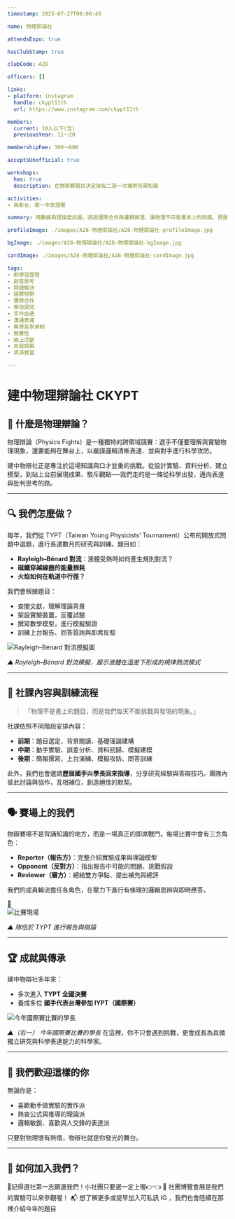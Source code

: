 ```yaml
---
timestamp: 2025-07-27T00:00:45

name: 物理辯論社

attendsExpo: true

hasClubStamp: true

clubCode: A28

officers: []

links:
- platform: instagram
  handle: ckypt11th
  url: https://www.instagram.com/ckypt11th

members:
  current: 10人以下(含)
  previousYear: 11～20

membershipFee: 300～600

acceptsUnofficial: true

workshops:
  has: true
  description: 在物辯賽題目決定後每二週一次補齊所需知識

activities:
- 與彰女、南一中友誼賽

summary: 用數據與理論當武器，透過團隊合作與邏輯推理，讓物理不只是書本上的知識，更是能說能戰的力量。實驗、報告、辯論，一步步踏上舞台，迎戰全國高手！

profileImage: ./images/A28-物理辯論社/A28-物理辯論社-profileImage.jpg

bgImage: ./images/A28-物理辯論社/A28-物理辯論社-bgImage.jpg

cardImage: ./images/A28-物理辯論社/A28-物理辯論社-cardImage.jpg

tags:
- 刷學習歷程
- 創意思考
- 問題解決
- 國際視野
- 團隊合作
- 學術探究
- 手作自造
- 溝通表達
- 無學長學弟制
- 競賽性
- 線上活動
- 自我挑戰
- 資源豐富

---
```


#  建中物理辯論社 CKYPT

## 🧠 什麼是物理辯論？

物理辯論（Physics Fights）是一種獨特的跨領域競賽：選手不僅要理解與實驗物理現象，還要能夠在舞台上，以嚴謹邏輯清晰表達、並與對手進行科學攻防。

建中物辯社正是專注於這場知識與口才並重的挑戰。從設計實驗、資料分析、建立模型，到站上台前展現成果、駁斥觀點──我們走的是一條從科學出發，邁向表達與批判思考的路。

---

## 🔍 我們怎麼做？

每年，我們從 TYPT（Taiwan Young Physicists’ Tournament）公布的開放式問題中選題，進行長達數月的研究與訓練。題目如：

- **Rayleigh–Bénard 對流**：液體受熱時如何產生規則對流？
- **磁鐵穿越線圈的能量損耗**
- **火焰如何在軌道中行徑？**

我們會根據題目：

- 查閱文獻，理解理論背景  
- 架設實驗裝置，反覆試驗  
- 撰寫數學模型，進行模擬驗證  
- 訓練上台報告、回答質詢與即席反駁


![Rayleigh–Bénard 對流模擬圖](./images/A28-物理辯論社/A28-物理辯論社-content-0.jpg)

*▲ Rayleigh–Bénard 對流模擬，展示液體在溫差下形成的規律熱流模式*

---

## 🧪 社課內容與訓練流程

> 「物理不是書上的題目，而是我們每天不斷挑戰與發現的現象。」

社課依照不同階段安排內容：

- **前期**：題目選定、背景閱讀、基礎理論建構  
- **中期**：動手實驗、誤差分析、資料回歸、模擬建模  
- **後期**：簡報撰寫、上台演練、模擬攻防、問答訓練

此外，我們也會邀請**歷屆國手**與**學長回來指導**，分享研究經驗與答辯技巧。團隊內彼此討論與協作，互相補位，創造絕佳的默契。

---

## 🗣️ 賽場上的我們

物辯賽場不是背誦知識的地方，而是一場真正的即席戰鬥。每場比賽中會有三方角色：

- **Reporter（報告方）**：完整介紹實驗成果與理論模型  
- **Opponent（反對方）**：指出報告中可能的問題、挑戰假設  
- **Reviewer（審方）**：總結雙方爭點、提出補充與總評

我們的成員輪流擔任各角色，在壓力下進行有條理的邏輯思辨與即時應答。

📸  
![比賽現場](./images/A28-物理辯論社/A28-物理辯論社-content-1.jpg)

*▲ 隊伍於 TYPT 進行報告與辯論*

---

## 🏆 成就與傳承

建中物辯社多年來：

- 多次進入 **TYPT 全國決賽**
- 養成多位 **國手代表台灣參加 IYPT（國際賽）**

![今年國際賽比賽的學長](./images/A28-物理辯論社/A28-物理辯論社-content-2.jpg)

*▲（右一） 今年國際賽比賽的學長*
在這裡，你不只會遇到挑戰，更會成長為具備獨立研究與科學表達能力的科學家。

---

## 👥 我們歡迎這樣的你

無論你是：

- 喜歡動手做實驗的實作派  
- 熱衷公式與推導的理論派  
- 邏輯敏銳、喜歡與人交鋒的表達派  

只要對物理懷有熱情，物辯社就是你發光的舞台。

---

## 📌 如何加入我們？

📍記得選社第一志願選我們！小社團只要選一定上喔👉👈
📢 社團博覽會展是我們的實驗可以來參觀喔！
📬 想了解更多或提早加入可私訊 IG ，我們也會陸續在那裡介紹今年的題目
